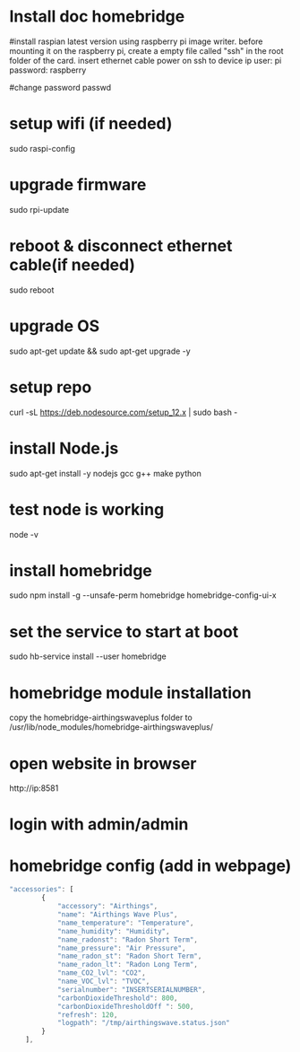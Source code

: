 # Install doc homebridge #
#install raspian latest version using raspberry pi image writer.
before mounting it on the raspberry pi, create a empty file called "ssh" in the root folder of the card.
insert ethernet cable
power on
ssh to device ip
user: pi
password: raspberry

#change password
passwd
# setup wifi (if needed)
sudo raspi-config
# upgrade firmware
sudo rpi-update
# reboot & disconnect ethernet cable(if needed)
sudo reboot
# upgrade OS
sudo apt-get update && sudo apt-get upgrade -y
# setup repo
curl -sL https://deb.nodesource.com/setup_12.x | sudo bash -

# install Node.js
sudo apt-get install -y nodejs gcc g++ make python

# test node is working
node -v
# install homebridge
sudo npm install -g --unsafe-perm homebridge homebridge-config-ui-x

# set the service to start at boot
sudo hb-service install --user homebridge

# homebridge module installation
copy the homebridge-airthingswaveplus folder to /usr/lib/node_modules/homebridge-airthingswaveplus/


# open website in browser
http://ip:8581
# login with admin/admin


# homebridge config (add in webpage)

```js
"accessories": [
        {
            "accessory": "Airthings",
            "name": "Airthings Wave Plus",
            "name_temperature": "Temperature",
            "name_humidity": "Humidity",
            "name_radonst": "Radon Short Term",
            "name_pressure": "Air Pressure",
            "name_radon_st": "Radon Short Term",
            "name_radon_lt": "Radon Long Term",
            "name_CO2_lvl": "CO2",
            "name_VOC_lvl": "TVOC",
            "serialnumber": "INSERTSERIALNUMBER",
            "carbonDioxideThreshold": 800,
            "carbonDioxideThresholdOff ": 500,
            "refresh": 120,
            "logpath": "/tmp/airthingswave.status.json"
        }
    ],
 ```
